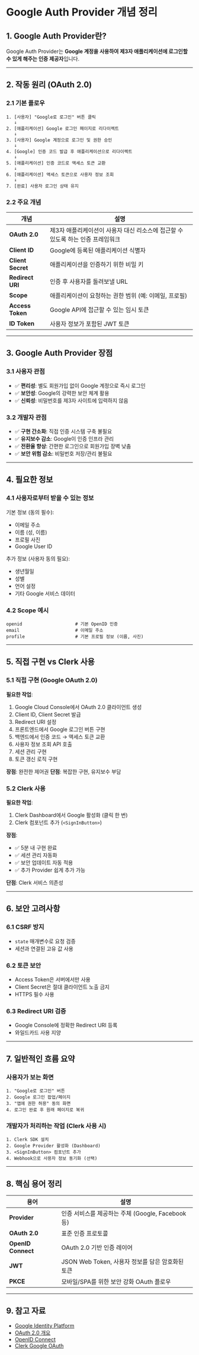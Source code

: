 # Google Auth Provider 개념 정리

## 1. Google Auth Provider란?

Google Auth Provider는 **Google 계정을 사용하여 제3자 애플리케이션에 로그인할 수 있게 해주는 인증 제공자**입니다.

---

## 2. 작동 원리 (OAuth 2.0)

### 2.1 기본 플로우

```
1. [사용자] "Google로 로그인" 버튼 클릭
   ↓
2. [애플리케이션] Google 로그인 페이지로 리다이렉트
   ↓
3. [사용자] Google 계정으로 로그인 및 권한 승인
   ↓
4. [Google] 인증 코드 발급 후 애플리케이션으로 리다이렉트
   ↓
5. [애플리케이션] 인증 코드로 액세스 토큰 교환
   ↓
6. [애플리케이션] 액세스 토큰으로 사용자 정보 조회
   ↓
7. [완료] 사용자 로그인 상태 유지
```

### 2.2 주요 개념

| 개념 | 설명 |
|------|------|
| **OAuth 2.0** | 제3자 애플리케이션이 사용자 대신 리소스에 접근할 수 있도록 하는 인증 프레임워크 |
| **Client ID** | Google에 등록된 애플리케이션 식별자 |
| **Client Secret** | 애플리케이션을 인증하기 위한 비밀 키 |
| **Redirect URI** | 인증 후 사용자를 돌려보낼 URL |
| **Scope** | 애플리케이션이 요청하는 권한 범위 (예: 이메일, 프로필) |
| **Access Token** | Google API에 접근할 수 있는 임시 토큰 |
| **ID Token** | 사용자 정보가 포함된 JWT 토큰 |

---

## 3. Google Auth Provider 장점

### 3.1 사용자 관점
- ✅ **편리성**: 별도 회원가입 없이 Google 계정으로 즉시 로그인
- ✅ **보안성**: Google의 강력한 보안 체계 활용
- ✅ **신뢰성**: 비밀번호를 제3자 사이트에 입력하지 않음

### 3.2 개발자 관점
- ✅ **구현 간소화**: 직접 인증 시스템 구축 불필요
- ✅ **유지보수 감소**: Google이 인증 인프라 관리
- ✅ **전환율 향상**: 간편한 로그인으로 회원가입 장벽 낮춤
- ✅ **보안 위험 감소**: 비밀번호 저장/관리 불필요

---

## 4. 필요한 정보

### 4.1 사용자로부터 받을 수 있는 정보

기본 정보 (동의 필수):
- 이메일 주소
- 이름 (성, 이름)
- 프로필 사진
- Google User ID

추가 정보 (사용자 동의 필요):
- 생년월일
- 성별
- 언어 설정
- 기타 Google 서비스 데이터

### 4.2 Scope 예시

```
openid                    # 기본 OpenID 인증
email                     # 이메일 주소
profile                   # 기본 프로필 정보 (이름, 사진)
```

---

## 5. 직접 구현 vs Clerk 사용

### 5.1 직접 구현 (Google OAuth 2.0)

**필요한 작업**:
1. Google Cloud Console에서 OAuth 2.0 클라이언트 생성
2. Client ID, Client Secret 발급
3. Redirect URI 설정
4. 프론트엔드에서 Google 로그인 버튼 구현
5. 백엔드에서 인증 코드 → 액세스 토큰 교환
6. 사용자 정보 조회 API 호출
7. 세션 관리 구현
8. 토큰 갱신 로직 구현

**장점**: 완전한 제어권
**단점**: 복잡한 구현, 유지보수 부담

### 5.2 Clerk 사용

**필요한 작업**:
1. Clerk Dashboard에서 Google 활성화 (클릭 한 번)
2. Clerk 컴포넌트 추가 (`<SignInButton>`)

**장점**:
- ✅ 5분 내 구현 완료
- ✅ 세션 관리 자동화
- ✅ 보안 업데이트 자동 적용
- ✅ 추가 Provider 쉽게 추가 가능

**단점**: Clerk 서비스 의존성

---

## 6. 보안 고려사항

### 6.1 CSRF 방지
- `state` 매개변수로 요청 검증
- 세션과 연결된 고유 값 사용

### 6.2 토큰 보안
- Access Token은 서버에서만 사용
- Client Secret은 절대 클라이언트 노출 금지
- HTTPS 필수 사용

### 6.3 Redirect URI 검증
- Google Console에 정확한 Redirect URI 등록
- 와일드카드 사용 지양

---

## 7. 일반적인 흐름 요약

### 사용자가 보는 화면
```
1. "Google로 로그인" 버튼
2. Google 로그인 팝업/페이지
3. "앱에 권한 허용" 동의 화면
4. 로그인 완료 후 원래 페이지로 복귀
```

### 개발자가 처리하는 작업 (Clerk 사용 시)
```
1. Clerk SDK 설치
2. Google Provider 활성화 (Dashboard)
3. <SignInButton> 컴포넌트 추가
4. Webhook으로 사용자 정보 동기화 (선택)
```

---

## 8. 핵심 용어 정리

| 용어 | 설명 |
|------|------|
| **Provider** | 인증 서비스를 제공하는 주체 (Google, Facebook 등) |
| **OAuth 2.0** | 표준 인증 프로토콜 |
| **OpenID Connect** | OAuth 2.0 기반 인증 레이어 |
| **JWT** | JSON Web Token, 사용자 정보를 담은 암호화된 토큰 |
| **PKCE** | 모바일/SPA를 위한 보안 강화 OAuth 플로우 |

---

## 9. 참고 자료

- [Google Identity Platform](https://developers.google.com/identity)
- [OAuth 2.0 개요](https://oauth.net/2/)
- [OpenID Connect](https://openid.net/connect/)
- [Clerk Google OAuth](https://clerk.com/docs/authentication/social-connections/google)
